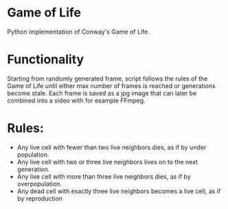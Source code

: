# Game of Life
Python implementation of Conway's Game of Life.

# Functionality
Starting from randomly generated frame, script follows the rules of the Game of Life until either max number of frames is reached or generations become stale. Each frame is saved as a jpg image that can later be combined into a video with for example FFmpeg.

# Rules:
* Any live cell with fewer than two live neighbors dies, as if by under population.
* Any live cell with two or three live neighbors lives on to the next generation.
* Any live cell with more than three live neighbors dies, as if by overpopulation.
* Any dead cell with exactly three live neighbors becomes a live cell, as if by reproduction
